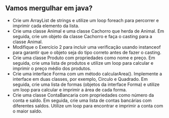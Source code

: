 ## Vamos mergulhar em java?

* Crie um ArrayList de strings e utilize um loop foreach para percorrer e imprimir cada elemento da lista.
* Crie uma classe Animal e uma classe Cachorro que herda de Animal. Em seguida, crie um objeto da classe Cachorro e faça o casting para a classe Animal.
* Modifique o Exercício 2 para incluir uma verificação usando instanceof para garantir que o objeto seja do tipo correto antes de fazer o casting.
* Crie uma classe Produto com propriedades como nome e preço. Em seguida, crie uma lista de produtos e utilize um loop para calcular e imprimir o preço médio dos produtos.
* Crie uma interface Forma com um método calcularArea(). Implemente a interface em duas classes, por exemplo, Circulo e Quadrado. Em seguida, crie uma lista de formas (objetos da interface Forma) e utilize um loop para calcular e imprimir a área de cada forma.
* Crie uma classe ContaBancaria com propriedades como número da conta e saldo. Em seguida, crie uma lista de contas bancárias com diferentes saldos. Utilize um loop para encontrar e imprimir a conta com o maior saldo.